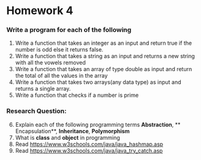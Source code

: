 # Homework 4

### Write a program for each of the following 
 1.  Write a function that takes an integer as an input and return true if the number is odd else it returns false.
 2. Write a function that takes a string as an input and returns a new string with all the vowels removed
 3. Write a function  that takes an array of type double as input and return the total of all the values in the array
 4. Write a function that takes two arrays(any data type) as input and returns a single array. 
 5. Write a function that checks if a number is prime
 
 ### Research Question:
 
 6. Explain each of the following programming terms **Abstraction**, ** Encapsulation**, **Inheritance**, **Polymorphism**
 7. What is **class** and **object** in programming
 8. Read https://www.w3schools.com/java/java_hashmap.asp
 9. Read https://www.w3schools.com/java/java_try_catch.asp